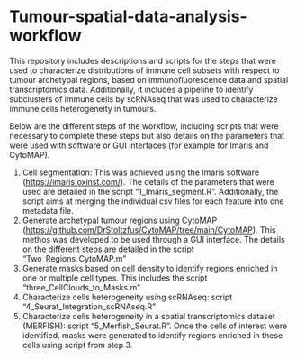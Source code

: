 # Tumour-spatial-data-analysis-workflow

This repository includes descriptions and scripts for the steps that were used to characterize distributions of immune cell subsets with respect to tumour archetypal regions, based on immunofluorescence data and spatial transcriptomics data. Additionally, it includes a pipeline to identify subclusters of immune cells by scRNAseq that was used to characterize immune cells heterogeneity in tumours. 

Below are the different steps of the workflow, including scripts that were necessary to complete these steps but also details on the parameters that were used with software or GUI interfaces (for example for Imaris and CytoMAP).

1.	Cell segmentation: This was achieved using the Imaris software (https://imaris.oxinst.com/). The details of the parameters that were used are detailed in the script “1_Imaris_segment.R”. Additionally, the script aims at merging the individual csv files for each feature into one metadata file.
2.	Generate archetypal tumour regions using CytoMAP (https://github.com/DrStoltzfus/CytoMAP/tree/main/CytoMAP). This methos was developed to be used through a GUI interface. The details on the different steps are detailed in the script “Two_Regions_CytoMAP.m” 
3.	Generate masks based on cell density to identify regions enriched in one or multiple cell types. This includes the script “three_CellClouds_to_Masks.m”
4.	Characterize cells heterogeneity using scRNAseq: script “4_Seurat_Integration_scRNAseq.R” 
5.	Characterize cells heterogeneity in a spatial transcriptomics dataset (MERFISH): script “5_Merfish_Seurat.R”. Once the cells of interest were identified, masks were generated to identify regions enriched in these cells using script from step 3.

